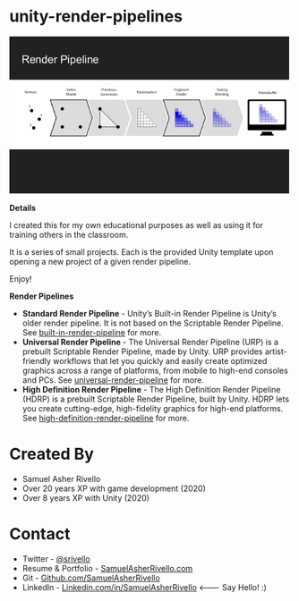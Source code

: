 # unity-render-pipelines

<img src="./README.png" width="500" />

**Details**

I created this for my own educational purposes as well as using it for training others in the classroom.

It is a series of small projects. Each is the provided Unity template upon opening a new project of a given render pipeline.

Enjoy!


**Render Pipelines**

* **Standard Render Pipeline** - Unity’s Built-in Render Pipeline is Unity’s older render pipeline. It is not based on the Scriptable Render Pipeline. See <a href="https://docs.unity3d.com/2020.2/Documentation/Manual/built-in-render-pipeline.html">built-in-render-pipeline</a> for more.
* **Universal Render Pipeline** - The Universal Render Pipeline (URP) is a prebuilt Scriptable Render Pipeline, made by Unity. URP provides artist-friendly workflows that let you quickly and easily create optimized graphics across a range of platforms, from mobile to high-end consoles and PCs. See <a href="https://docs.unity3d.com/2020.2/Documentation/Manual/universal-render-pipeline.html">universal-render-pipeline</a> for more.
* **High Definition Render Pipeline** - The High Definition Render Pipeline (HDRP) is a prebuilt Scriptable Render Pipeline, built by Unity. HDRP lets you create cutting-edge, high-fidelity graphics for high-end platforms. See <a href="https://docs.unity3d.com/2020.2/Documentation/Manual/high-definition-render-pipeline.html">high-definition-render-pipeline</a> for more.


Created By
=============

- Samuel Asher Rivello 
- Over 20 years XP with game development (2020)
- Over 8 years XP with Unity (2020)

Contact
=============

- Twitter - <a href="https://twitter.com/srivello/">@srivello</a>
- Resume & Portfolio - <a href="http://www.SamuelAsherRivello.com">SamuelAsherRivello.com</a>
- Git - <a href="https://github.com/SamuelAsherRivello/">Github.com/SamuelAsherRivello</a>
- LinkedIn - <a href="https://Linkedin.com/in/SamuelAsherRivello">Linkedin.com/in/SamuelAsherRivello</a> <--- Say Hello! :)
